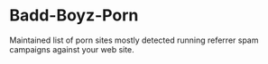 # Badd-Boyz-Porn
Maintained list of porn sites mostly detected running referrer spam campaigns against your web site.
